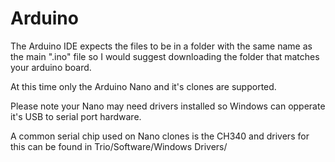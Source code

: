 # Arduino
The Arduino IDE expects the files to be in a folder with the same name as the main ".ino" file so I would suggest downloading the folder that matches your arduino board.

At this time only the Arduino Nano and it's clones are supported.

Please note your Nano may need drivers installed so Windows can opperate it's USB to serial port hardware.

A common serial chip used on Nano clones is the CH340 and drivers for this can be found in Trio/Software/Windows Drivers/
